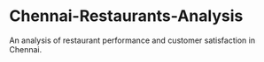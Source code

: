 # Chennai-Restaurants-Analysis
An analysis of restaurant performance and customer satisfaction in Chennai.
